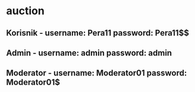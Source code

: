 # auction
## Korisnik - username: Pera11 password: Pera11$$ 
## Admin - username: admin password: admin
## Moderator - username: Moderator01 password: Moderator01$
